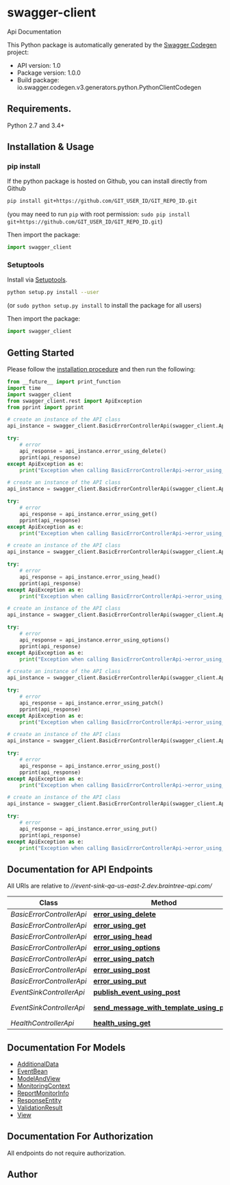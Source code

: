 # swagger-client
Api Documentation

This Python package is automatically generated by the [Swagger Codegen](https://github.com/swagger-api/swagger-codegen) project:

- API version: 1.0
- Package version: 1.0.0
- Build package: io.swagger.codegen.v3.generators.python.PythonClientCodegen

## Requirements.

Python 2.7 and 3.4+

## Installation & Usage
### pip install

If the python package is hosted on Github, you can install directly from Github

```sh
pip install git+https://github.com/GIT_USER_ID/GIT_REPO_ID.git
```
(you may need to run `pip` with root permission: `sudo pip install git+https://github.com/GIT_USER_ID/GIT_REPO_ID.git`)

Then import the package:
```python
import swagger_client 
```

### Setuptools

Install via [Setuptools](http://pypi.python.org/pypi/setuptools).

```sh
python setup.py install --user
```
(or `sudo python setup.py install` to install the package for all users)

Then import the package:
```python
import swagger_client
```

## Getting Started

Please follow the [installation procedure](#installation--usage) and then run the following:

```python
from __future__ import print_function
import time
import swagger_client
from swagger_client.rest import ApiException
from pprint import pprint

# create an instance of the API class
api_instance = swagger_client.BasicErrorControllerApi(swagger_client.ApiClient(configuration))

try:
    # error
    api_response = api_instance.error_using_delete()
    pprint(api_response)
except ApiException as e:
    print("Exception when calling BasicErrorControllerApi->error_using_delete: %s\n" % e)

# create an instance of the API class
api_instance = swagger_client.BasicErrorControllerApi(swagger_client.ApiClient(configuration))

try:
    # error
    api_response = api_instance.error_using_get()
    pprint(api_response)
except ApiException as e:
    print("Exception when calling BasicErrorControllerApi->error_using_get: %s\n" % e)

# create an instance of the API class
api_instance = swagger_client.BasicErrorControllerApi(swagger_client.ApiClient(configuration))

try:
    # error
    api_response = api_instance.error_using_head()
    pprint(api_response)
except ApiException as e:
    print("Exception when calling BasicErrorControllerApi->error_using_head: %s\n" % e)

# create an instance of the API class
api_instance = swagger_client.BasicErrorControllerApi(swagger_client.ApiClient(configuration))

try:
    # error
    api_response = api_instance.error_using_options()
    pprint(api_response)
except ApiException as e:
    print("Exception when calling BasicErrorControllerApi->error_using_options: %s\n" % e)

# create an instance of the API class
api_instance = swagger_client.BasicErrorControllerApi(swagger_client.ApiClient(configuration))

try:
    # error
    api_response = api_instance.error_using_patch()
    pprint(api_response)
except ApiException as e:
    print("Exception when calling BasicErrorControllerApi->error_using_patch: %s\n" % e)

# create an instance of the API class
api_instance = swagger_client.BasicErrorControllerApi(swagger_client.ApiClient(configuration))

try:
    # error
    api_response = api_instance.error_using_post()
    pprint(api_response)
except ApiException as e:
    print("Exception when calling BasicErrorControllerApi->error_using_post: %s\n" % e)

# create an instance of the API class
api_instance = swagger_client.BasicErrorControllerApi(swagger_client.ApiClient(configuration))

try:
    # error
    api_response = api_instance.error_using_put()
    pprint(api_response)
except ApiException as e:
    print("Exception when calling BasicErrorControllerApi->error_using_put: %s\n" % e)
```

## Documentation for API Endpoints

All URIs are relative to *//event-sink-qa-us-east-2.dev.braintree-api.com/*

Class | Method | HTTP request | Description
------------ | ------------- | ------------- | -------------
*BasicErrorControllerApi* | [**error_using_delete**](docs/BasicErrorControllerApi.md#error_using_delete) | **DELETE** /error | error
*BasicErrorControllerApi* | [**error_using_get**](docs/BasicErrorControllerApi.md#error_using_get) | **GET** /error | error
*BasicErrorControllerApi* | [**error_using_head**](docs/BasicErrorControllerApi.md#error_using_head) | **HEAD** /error | error
*BasicErrorControllerApi* | [**error_using_options**](docs/BasicErrorControllerApi.md#error_using_options) | **OPTIONS** /error | error
*BasicErrorControllerApi* | [**error_using_patch**](docs/BasicErrorControllerApi.md#error_using_patch) | **PATCH** /error | error
*BasicErrorControllerApi* | [**error_using_post**](docs/BasicErrorControllerApi.md#error_using_post) | **POST** /error | error
*BasicErrorControllerApi* | [**error_using_put**](docs/BasicErrorControllerApi.md#error_using_put) | **PUT** /error | error
*EventSinkControllerApi* | [**publish_event_using_post**](docs/EventSinkControllerApi.md#publish_event_using_post) | **POST** /publish | publishEvent
*EventSinkControllerApi* | [**send_message_with_template_using_post**](docs/EventSinkControllerApi.md#send_message_with_template_using_post) | **POST** /sendAlertEvent | sendMessageWithTemplate
*HealthControllerApi* | [**health_using_get**](docs/HealthControllerApi.md#health_using_get) | **GET** /health | health

## Documentation For Models

 - [AdditionalData](docs/AdditionalData.md)
 - [EventBean](docs/EventBean.md)
 - [ModelAndView](docs/ModelAndView.md)
 - [MonitoringContext](docs/MonitoringContext.md)
 - [ReportMonitorInfo](docs/ReportMonitorInfo.md)
 - [ResponseEntity](docs/ResponseEntity.md)
 - [ValidationResult](docs/ValidationResult.md)
 - [View](docs/View.md)

## Documentation For Authorization

 All endpoints do not require authorization.


## Author



